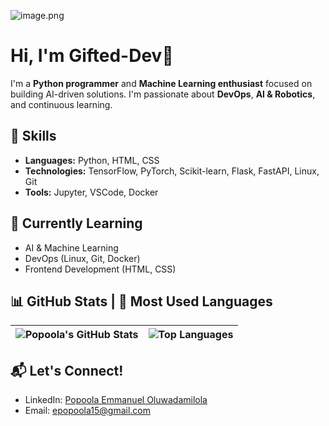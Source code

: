 ![image.png](https://files.peakd.com/file/peakd-hive/iam-gifted/Gifted20outro20192020x2024520px.jpg)
# Hi, I'm Gifted-Dev👋

I'm a **Python programmer** and **Machine Learning enthusiast** focused on building AI-driven solutions. I'm passionate about **DevOps**, **AI & Robotics**, and continuous learning.

## 🚀 Skills

- **Languages:** Python, HTML, CSS
- **Technologies:** TensorFlow, PyTorch, Scikit-learn, Flask, FastAPI, Linux, Git
- **Tools:** Jupyter, VSCode, Docker

## 🌱 Currently Learning

- AI & Machine Learning
- DevOps (Linux, Git, Docker)
- Frontend Development (HTML, CSS)

## 📊 GitHub Stats | 🧰 Most Used Languages

![Popoola's GitHub Stats](https://github-readme-stats.vercel.app/api?username=Gifted-Dev&show_icons=true&count_private=true&hide=prs&hide_title=true&theme=radical) | ![Top Languages](https://github-readme-stats.vercel.app/api/top-langs/?username=Gifted-Dev&langs_count=5&layout=compact&theme=radical)
|-----------------|--------------------

## 📬 Let's Connect!

- LinkedIn: [Popoola Emmanuel Oluwadamilola](https://www.linkedin.com/in/iamgifted/)
- Email: epopoola15@gmail.com
